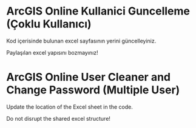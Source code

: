 # ArcGIS Online Kullanici Guncelleme (Çoklu Kullanıcı)

Kod içerisinde bulunan excel sayfasının yerini güncelleyiniz.

Paylaşılan excel yapısını bozmayınız!

# ArcGIS Online User Cleaner and Change Password (Multiple User)

Update the location of the Excel sheet in the code.

Do not disrupt the shared excel structure!
